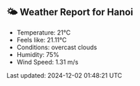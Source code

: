 <!-- WEATHER-START -->
## 🌤 Weather Report for Hanoi

- Temperature: 21°C
- Feels like: 21.11°C
- Conditions: overcast clouds
- Humidity: 75%
- Wind Speed: 1.31 m/s

Last updated: 2024-12-02 01:48:21 UTC
<!-- WEATHER-END -->
